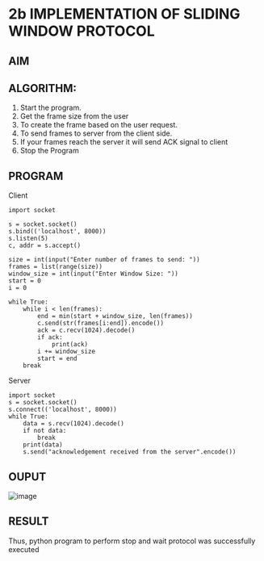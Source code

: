 # 2b IMPLEMENTATION OF SLIDING WINDOW PROTOCOL
## AIM
## ALGORITHM:
1. Start the program.
2. Get the frame size from the user
3. To create the frame based on the user request.
4. To send frames to server from the client side.
5. If your frames reach the server it will send ACK signal to client
6. Stop the Program
## PROGRAM
Client
```
import socket

s = socket.socket()
s.bind(('localhost', 8000))
s.listen(5)
c, addr = s.accept()

size = int(input("Enter number of frames to send: "))
frames = list(range(size))
window_size = int(input("Enter Window Size: "))
start = 0
i = 0

while True:
    while i < len(frames):
        end = min(start + window_size, len(frames)) 
        c.send(str(frames[i:end]).encode())
        ack = c.recv(1024).decode()
        if ack:
            print(ack)
        i += window_size
        start = end  
    break
```
Server
```
import socket
s = socket.socket()
s.connect(('localhost', 8000))
while True:
    data = s.recv(1024).decode()
    if not data: 
        break
    print(data)
    s.send("acknowledgement received from the server".encode())
```
## OUPUT
![image](https://github.com/krithigau/2b_SLIDING_WINDOW_PROTOCOL/assets/150319401/9ab1a414-96f3-47cf-ae82-925e5b7feff8)

## RESULT
Thus, python program to perform stop and wait protocol was successfully executed
